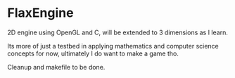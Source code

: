 # FlaxEngine
2D engine using OpenGL and C,
will be extended to 3 dimensions as I learn.

Its more of just a testbed in applying mathematics and computer science concepts for now,
ultimately I do want to make a game tho.

Cleanup and makefile to be done. 
